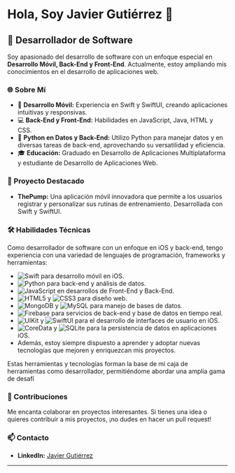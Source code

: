# Hola, Soy Javier Gutiérrez 👋

## 🚀 Desarrollador de Software

Soy apasionado del desarrollo de software con un enfoque especial en **Desarrollo Móvil, Back-End y Front-End**. Actualmente, estoy ampliando mis conocimientos en el desarrollo de aplicaciones web.

### 🌐 Sobre Mí
- 📱 **Desarrollo Móvil:** Experiencia en Swift y SwiftUI, creando aplicaciones intuitivas y responsivas.
- 💻 **Back-End y Front-End:** Habilidades en JavaScript, Java, HTML y CSS.
- 🐍 **Python en Datos y Back-End:** Utilizo Python para manejar datos y en diversas tareas de back-end, aprovechando su versatilidad y eficiencia.
- 🎓 **Educación:** Graduado en Desarrollo de Aplicaciones Multiplataforma y estudiante de Desarrollo de Aplicaciones Web.

### 🌟 Proyecto Destacado
- **ThePump:** Una aplicación móvil innovadora que permite a los usuarios registrar y personalizar sus rutinas de entrenamiento. Desarrollada con Swift y SwiftUI.

### 🛠 Habilidades Técnicas
Como desarrollador de software con un enfoque en iOS y back-end, tengo experiencia con una variedad de lenguajes de programación, frameworks y herramientas:

- ![Swift](https://img.shields.io/badge/-Swift-FA7343?style=flat-square&logo=swift&logoColor=white) para desarrollo móvil en iOS.
- ![Python](https://img.shields.io/badge/-Python-3776AB?style=flat-square&logo=python&logoColor=white) para back-end y análisis de datos.
- ![JavaScript](https://img.shields.io/badge/-JavaScript-F7DF1E?style=flat-square&logo=javascript&logoColor=black) en desarrollos de Front-End y Back-End.
- ![HTML5](https://img.shields.io/badge/-HTML5-E34F26?style=flat-square&logo=html5&logoColor=white) y ![CSS3](https://img.shields.io/badge/-CSS3-1572B6?style=flat-square&logo=css3) para diseño web.
- ![MongoDB](https://img.shields.io/badge/-MongoDB-47A248?style=flat-square&logo=mongodb&logoColor=white) y ![MySQL](https://img.shields.io/badge/-MySQL-4479A1?style=flat-square&logo=mysql&logoColor=white) para manejo de bases de datos.
- ![Firebase](https://img.shields.io/badge/-Firebase-FFCA28?style=flat-square&logo=firebase&logoColor=black) para servicios de back-end y base de datos en tiempo real.
- ![UIKit](https://img.shields.io/badge/-UIKit-2396F3?style=flat-square&logo=UIKit&logoColor=white) y ![SwiftUI](https://img.shields.io/badge/-SwiftUI-2396F3?style=flat-square&logo=Swift&logoColor=white) para el desarrollo de interfaces de usuario en iOS.
- ![CoreData](https://img.shields.io/badge/-CoreData-2396F3?style=flat-square&logo=Apple&logoColor=white) y ![SQLite](https://img.shields.io/badge/-SQLite-07405E?style=flat-square&logo=sqlite&logoColor=white) para la persistencia de datos en aplicaciones iOS.
- Además, estoy siempre dispuesto a aprender y adoptar nuevas tecnologías que mejoren y enriquezcan mis proyectos.

Estas herramientas y tecnologías forman la base de mi caja de herramientas como desarrollador, permitiéndome abordar una amplia gama de desafí


### 🤝 Contribuciones
Me encanta colaborar en proyectos interesantes. Si tienes una idea o quieres contribuir a mis proyectos, ¡no dudes en hacer un pull request!

### 📫 Contacto
- **LinkedIn:** [Javier Gutiérrez](https://www.linkedin.com/in/javier-gutiérrez-gutiérrez/)

---

